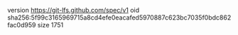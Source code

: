 version https://git-lfs.github.com/spec/v1
oid sha256:5f99c3165969715a8cd4efe0eacafed5970887c623bc7035f0bdc862fac0d959
size 1751
